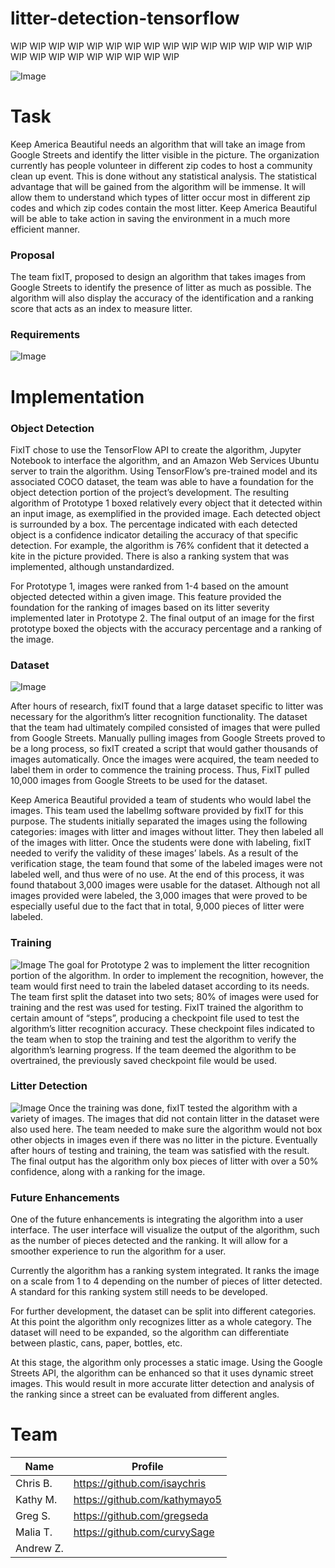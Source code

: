 # litter-detection-tensorflow
WIP WIP WIP WIP WIP WIP WIP WIP WIP WIP WIP WIP WIP WIP WIP WIP WIP WIP WIP WIP WIP WIP WIP WIP WIP

![Image](https://i.imgur.com/yUgihfe.png)

# Task
Keep America Beautiful needs an algorithm that will take an image from Google Streets and
identify the litter visible in the picture. The organization currently has people volunteer in
different zip codes to host a community clean up event. This is done without any statistical
analysis. The statistical advantage that will be gained from the algorithm will be immense.
It will allow them to understand which types of litter occur most in different zip codes and
which zip codes contain the most litter. Keep America Beautiful will be able to take action
in saving the environment in a much more efficient manner.

### Proposal 
The team fixIT, proposed to design an algorithm that takes images from Google Streets to identify the
presence of litter as much as possible. The algorithm will also display the accuracy of the
identification and a ranking score that acts as an index to measure litter.

### Requirements
![Image](https://i.imgur.com/C30BkWa.png)

# Implementation
### Object Detection
FixIT chose to use the TensorFlow API to create the algorithm, Jupyter Notebook to interface the algorithm, and an Amazon Web Services Ubuntu server to train the algorithm. Using TensorFlow’s pre-trained model and its associated COCO dataset, the team was able to have a foundation for the object detection portion of the project’s development. The resulting algorithm of Prototype 1 boxed relatively every object that it detected within an input image, as exemplified in the provided image. Each detected object is surrounded by a box. The percentage indicated with each detected object is a confidence indicator detailing the accuracy of that specific detection. For example, the algorithm is 76% confident that it detected a kite in the picture provided. There is also a ranking system that was implemented, although unstandardized. 

For Prototype 1, images were ranked from 1-4 based on the amount objected detected within a given image. This feature provided the foundation for the ranking of images based on its litter severity implemented later in Prototype 2. The final output of an image for the first prototype boxed the objects with the accuracy percentage and a ranking of the image.

### Dataset
![Image](https://i.imgur.com/DJVnF7e.png)

After hours of research, fixIT found that a large dataset specific to litter was necessary for the algorithm’s litter recognition functionality. The dataset that the team had ultimately compiled consisted of images that were pulled from Google Streets. Manually pulling images from Google Streets proved to be a long process, so fixIT created a script that would gather thousands of images automatically. Once the images were acquired, the team needed to label them in order to commence the training process. Thus, FixIT pulled 10,000 images from Google Streets to be used for the dataset.

Keep America Beautiful provided a team of students who would label the images. This team used the labelImg software provided by fixIT for this purpose. The students initially separated the images using the following categories: images with litter and images without litter. They then labeled all of the images with litter. Once the students were done with labeling, fixIT needed to verify the validity of these images’ labels. As a result of the verification stage, the team found that some of the labeled images were not labeled well, and thus were of no use. At the end of this process, it was found thatabout 3,000 images were usable for the dataset. Although not all images provided were labeled, the 3,000 images that were proved to be especially useful due to the fact that in total, 9,000 pieces of litter were labeled.

### Training
![Image](https://i.imgur.com/cP42Ya1.gif)
The goal for Prototype 2 was to implement the litter recognition portion of the algorithm. In order to implement the recognition, however, the team would first need to train the labeled dataset according to its needs. The team first split the dataset into two sets; 80% of images were used for training and the rest was used for testing. FixIT trained the algorithm to certain amount of “steps”, producing a checkpoint file used to test the algorithm’s litter recognition accuracy. These checkpoint files indicated to the team when to stop the training and test the algorithm to verify the algorithm’s learning progress. If the team deemed the algorithm to be overtrained, the previously saved checkpoint file would be used.

### Litter Detection
![Image](https://i.imgur.com/EfqqoSm.png)
Once the training was done, fixIT tested the algorithm with a variety of images. The images that did not contain litter in the dataset were also used here. The team needed to make sure the algorithm would not box other objects in images even if there was no litter in the picture. Eventually after hours of testing and training, the team was satisfied with the result. The final output has the algorithm only box pieces of litter with over a 50% confidence, along with a ranking for the image.

### Future Enhancements
One of the future enhancements is integrating the algorithm into a user interface. The user interface will visualize the output of the algorithm, such as the number of pieces detected and the ranking. It will allow for a smoother experience to run the algorithm for a user.

Currently the algorithm has a ranking system integrated. It ranks the image on a scale from 1 to 4 depending on the number of pieces of litter detected. A standard for this ranking system still needs to be developed.

For further development, the dataset can be split into different categories. At this point the algorithm only recognizes litter as a whole category. The dataset will need to be expanded, so the algorithm can differentiate between plastic, cans, paper, bottles, etc.

At this stage, the algorithm only processes a static image.  Using the Google Streets API, the algorithm can be enhanced so that it uses dynamic street images. This would result in more accurate litter detection and analysis of the ranking since a street can be evaluated from different angles.

# Team
Name | Profile
--- | ---
Chris B. | https://github.com/isaychris
Kathy M. | https://github.com/kathymayo5
Greg S. | https://github.com/gregseda
Malia T. | https://github.com/curvySage
Andrew Z. |
